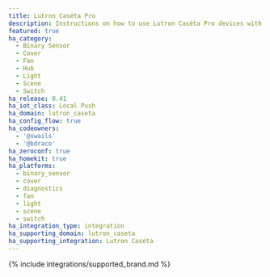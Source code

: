 ```yaml
---
title: Lutron Caséta Pro
description: Instructions on how to use Lutron Caséta Pro devices with Home Assistant.
featured: true
ha_category:
  - Binary Sensor
  - Cover
  - Fan
  - Hub
  - Light
  - Scene
  - Switch
ha_release: 0.41
ha_iot_class: Local Push
ha_domain: lutron_caseta
ha_config_flow: true
ha_codeowners:
  - '@swails'
  - '@bdraco'
ha_zeroconf: true
ha_homekit: true
ha_platforms:
  - binary_sensor
  - cover
  - diagnostics
  - fan
  - light
  - scene
  - switch
ha_integration_type: integration
ha_supporting_domain: lutron_caseta
ha_supporting_integration: Lutron Caséta
---
```


{% include integrations/supported_brand.md %}
